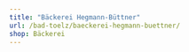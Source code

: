 ```yaml
---
title: "Bäckerei Hegmann-Büttner"
url: /bad-toelz/baeckerei-hegmann-buettner/
shop: Bäckerei
---
```

